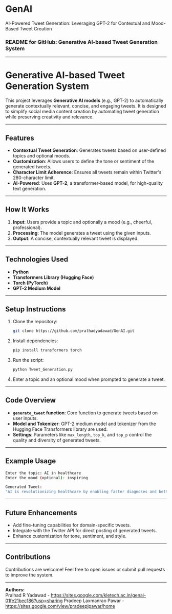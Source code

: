 # GenAI
AI-Powered Tweet Generation: Leveraging  GPT-2 for Contextual and Mood-Based  Tweet Creation
### README for GitHub: **Generative AI-based Tweet Generation System**

---

# **Generative AI-based Tweet Generation System**

This project leverages **Generative AI models** (e.g., GPT-2) to automatically generate contextually relevant, concise, and engaging tweets. It is designed to simplify social media content creation by automating tweet generation while preserving creativity and relevance.

---

## **Features**
- **Contextual Tweet Generation**: Generates tweets based on user-defined topics and optional moods.  
- **Customization**: Allows users to define the tone or sentiment of the generated tweets.  
- **Character Limit Adherence**: Ensures all tweets remain within Twitter's 280-character limit.  
- **AI-Powered**: Uses **GPT-2**, a transformer-based model, for high-quality text generation.  

---

## **How It Works**
1. **Input**: Users provide a topic and optionally a mood (e.g., cheerful, professional).  
2. **Processing**: The model generates a tweet using the given inputs.  
3. **Output**: A concise, contextually relevant tweet is displayed.

---

## **Technologies Used**
- **Python**
- **Transformers Library (Hugging Face)**
- **Torch (PyTorch)**  
- **GPT-2 Medium Model**  

---

## **Setup Instructions**
1. Clone the repository:
   ```bash
   git clone https://github.com/pralhadyadawad/GenAI.git
   ```
2. Install dependencies:
   ```bash
   pip install transformers torch
   ```
3. Run the script:
   ```bash
   python Tweet_Generation.py
   ```
4. Enter a topic and an optional mood when prompted to generate a tweet.

---

## **Code Overview**
- **`generate_tweet` function**: Core function to generate tweets based on user inputs.  
- **Model and Tokenizer**: GPT-2 medium model and tokenizer from the Hugging Face Transformers library are used.  
- **Settings**: Parameters like `max_length`, `top_k`, and `top_p` control the quality and diversity of generated tweets.  

---

## **Example Usage**
```bash
Enter the topic: AI in healthcare
Enter the mood (optional): inspiring

Generated Tweet:
"AI is revolutionizing healthcare by enabling faster diagnoses and better patient outcomes. The future of medicine is here!"  
```

---

## **Future Enhancements**
- Add fine-tuning capabilities for domain-specific tweets.  
- Integrate with the Twitter API for direct posting of generated tweets.  
- Enhance customization for tone, sentiment, and style.  

---

## **Contributions**
Contributions are welcome! Feel free to open issues or submit pull requests to improve the system.

---

**Authors:**  
Pralhad R Yadawad - https://sites.google.com/kletech.ac.in/genai-01fe21bec186?usp=sharing
Pradeep Laxmanrao Pawar - https://sites.google.com/view/pradeeplpawar/home

